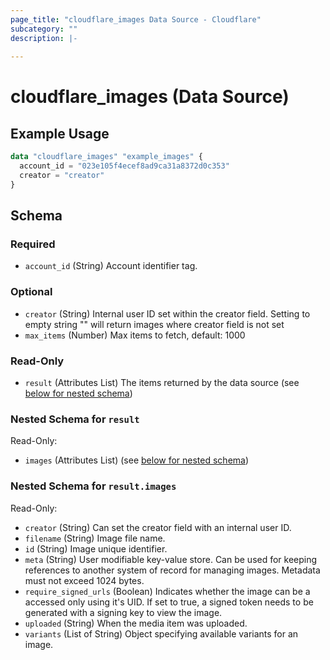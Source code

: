 ```yaml
---
page_title: "cloudflare_images Data Source - Cloudflare"
subcategory: ""
description: |-
  
---
```


# cloudflare_images (Data Source)



## Example Usage

```terraform
data "cloudflare_images" "example_images" {
  account_id = "023e105f4ecef8ad9ca31a8372d0c353"
  creator = "creator"
}
```

<!-- schema generated by tfplugindocs -->
## Schema

### Required

- `account_id` (String) Account identifier tag.

### Optional

- `creator` (String) Internal user ID set within the creator field. Setting to empty string "" will return images where creator field is not set
- `max_items` (Number) Max items to fetch, default: 1000

### Read-Only

- `result` (Attributes List) The items returned by the data source (see [below for nested schema](#nestedatt--result))

<a id="nestedatt--result"></a>
### Nested Schema for `result`

Read-Only:

- `images` (Attributes List) (see [below for nested schema](#nestedatt--result--images))

<a id="nestedatt--result--images"></a>
### Nested Schema for `result.images`

Read-Only:

- `creator` (String) Can set the creator field with an internal user ID.
- `filename` (String) Image file name.
- `id` (String) Image unique identifier.
- `meta` (String) User modifiable key-value store. Can be used for keeping references to another system of record for managing images. Metadata must not exceed 1024 bytes.
- `require_signed_urls` (Boolean) Indicates whether the image can be a accessed only using it's UID. If set to true, a signed token needs to be generated with a signing key to view the image.
- `uploaded` (String) When the media item was uploaded.
- `variants` (List of String) Object specifying available variants for an image.


